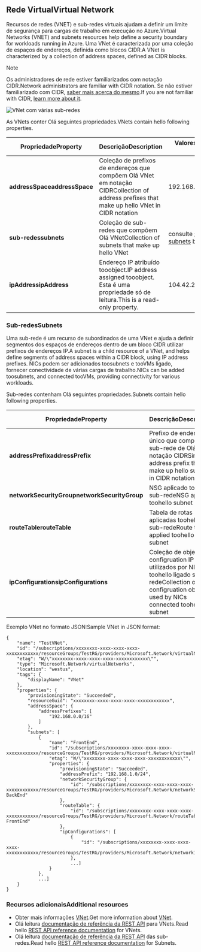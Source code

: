 ## <a name="virtual-network"></a><span data-ttu-id="c0be1-101">Rede Virtual</span><span class="sxs-lookup"><span data-stu-id="c0be1-101">Virtual Network</span></span>
<span data-ttu-id="c0be1-102">Recursos de redes (VNET) e sub-redes virtuais ajudam a definir um limite de segurança para cargas de trabalho em execução no Azure.</span><span class="sxs-lookup"><span data-stu-id="c0be1-102">Virtual Networks (VNET) and subnets resources help define a security boundary for workloads running in Azure.</span></span> <span data-ttu-id="c0be1-103">Uma VNet é caracterizada por uma coleção de espaços de endereços, definida como blocos CIDR.</span><span class="sxs-lookup"><span data-stu-id="c0be1-103">A VNet is characterized by a collection of address spaces, defined as CIDR blocks.</span></span> 

> [!NOTE]
> <span data-ttu-id="c0be1-104">Os administradores de rede estiver familiarizados com notação CIDR.</span><span class="sxs-lookup"><span data-stu-id="c0be1-104">Network administrators are familiar with CIDR notation.</span></span> <span data-ttu-id="c0be1-105">Se não estiver familiarizado com CIDR, [saber mais acerca do mesmo](http://whatismyipaddress.com/cidr).</span><span class="sxs-lookup"><span data-stu-id="c0be1-105">If you are not familiar with CIDR, [learn more about it](http://whatismyipaddress.com/cidr).</span></span>
> 
> 

![VNet com várias sub-redes](./media/resource-groups-networking/Figure4.png)

<span data-ttu-id="c0be1-107">As VNets conter Olá seguintes propriedades.</span><span class="sxs-lookup"><span data-stu-id="c0be1-107">VNets contain hello following properties.</span></span>

| <span data-ttu-id="c0be1-108">Propriedade</span><span class="sxs-lookup"><span data-stu-id="c0be1-108">Property</span></span> | <span data-ttu-id="c0be1-109">Descrição</span><span class="sxs-lookup"><span data-stu-id="c0be1-109">Description</span></span> | <span data-ttu-id="c0be1-110">Valores de exemplo</span><span class="sxs-lookup"><span data-stu-id="c0be1-110">Sample values</span></span> |
| --- | --- | --- |
| <span data-ttu-id="c0be1-111">**addressSpace**</span><span class="sxs-lookup"><span data-stu-id="c0be1-111">**addressSpace**</span></span> |<span data-ttu-id="c0be1-112">Coleção de prefixos de endereços que compõem Olá VNet em notação CIDR</span><span class="sxs-lookup"><span data-stu-id="c0be1-112">Collection of address prefixes that make up hello VNet in CIDR notation</span></span> |<span data-ttu-id="c0be1-113">192.168.0.0/16</span><span class="sxs-lookup"><span data-stu-id="c0be1-113">192.168.0.0/16</span></span> |
| <span data-ttu-id="c0be1-114">**sub-redes**</span><span class="sxs-lookup"><span data-stu-id="c0be1-114">**subnets**</span></span> |<span data-ttu-id="c0be1-115">Coleção de sub-redes que compõem Olá VNet</span><span class="sxs-lookup"><span data-stu-id="c0be1-115">Collection of subnets that make up hello VNet</span></span> |<span data-ttu-id="c0be1-116">consulte [sub-redes](#Subnets) abaixo.</span><span class="sxs-lookup"><span data-stu-id="c0be1-116">see [subnets](#Subnets) below.</span></span> |
| <span data-ttu-id="c0be1-117">**ipAddress**</span><span class="sxs-lookup"><span data-stu-id="c0be1-117">**ipAddress**</span></span> |<span data-ttu-id="c0be1-118">Endereço IP atribuído tooobject.</span><span class="sxs-lookup"><span data-stu-id="c0be1-118">IP address assigned tooobject.</span></span> <span data-ttu-id="c0be1-119">Esta é uma propriedade só de leitura.</span><span class="sxs-lookup"><span data-stu-id="c0be1-119">This is a read-only property.</span></span> |<span data-ttu-id="c0be1-120">104.42.233.77</span><span class="sxs-lookup"><span data-stu-id="c0be1-120">104.42.233.77</span></span> |

### <a name="subnets"></a><span data-ttu-id="c0be1-121">Sub-redes</span><span class="sxs-lookup"><span data-stu-id="c0be1-121">Subnets</span></span>
<span data-ttu-id="c0be1-122">Uma sub-rede é um recurso de subordinados de uma VNet e ajuda a definir segmentos dos espaços de endereços dentro de um bloco CIDR utilizar prefixos de endereços IP.</span><span class="sxs-lookup"><span data-stu-id="c0be1-122">A subnet is a child resource of a VNet, and helps define segments of address spaces within a CIDR block, using IP address prefixes.</span></span> <span data-ttu-id="c0be1-123">NICs podem ser adicionados toosubnets e tooVMs ligado, fornecer conectividade de várias cargas de trabalho.</span><span class="sxs-lookup"><span data-stu-id="c0be1-123">NICs can be added toosubnets, and connected tooVMs, providing connectivity for various workloads.</span></span>

<span data-ttu-id="c0be1-124">Sub-redes contenham Olá seguintes propriedades.</span><span class="sxs-lookup"><span data-stu-id="c0be1-124">Subnets contain hello following properties.</span></span> 

| <span data-ttu-id="c0be1-125">Propriedade</span><span class="sxs-lookup"><span data-stu-id="c0be1-125">Property</span></span> | <span data-ttu-id="c0be1-126">Descrição</span><span class="sxs-lookup"><span data-stu-id="c0be1-126">Description</span></span> | <span data-ttu-id="c0be1-127">Valores de exemplo</span><span class="sxs-lookup"><span data-stu-id="c0be1-127">Sample values</span></span> |
| --- | --- | --- |
| <span data-ttu-id="c0be1-128">**addressPrefix**</span><span class="sxs-lookup"><span data-stu-id="c0be1-128">**addressPrefix**</span></span> |<span data-ttu-id="c0be1-129">Prefixo de endereço único que compõem a sub-rede de Olá em notação CIDR</span><span class="sxs-lookup"><span data-stu-id="c0be1-129">Single address prefix that make up hello subnet in CIDR notation</span></span> |<span data-ttu-id="c0be1-130">192.168.1.0/24</span><span class="sxs-lookup"><span data-stu-id="c0be1-130">192.168.1.0/24</span></span> |
| <span data-ttu-id="c0be1-131">**networkSecurityGroup**</span><span class="sxs-lookup"><span data-stu-id="c0be1-131">**networkSecurityGroup**</span></span> |<span data-ttu-id="c0be1-132">NSG aplicado toohello sub-rede</span><span class="sxs-lookup"><span data-stu-id="c0be1-132">NSG applied toohello subnet</span></span> |<span data-ttu-id="c0be1-133">consulte [NSGs](#Network-Security-Group)</span><span class="sxs-lookup"><span data-stu-id="c0be1-133">see [NSGs](#Network-Security-Group)</span></span> |
| <span data-ttu-id="c0be1-134">**routeTable**</span><span class="sxs-lookup"><span data-stu-id="c0be1-134">**routeTable**</span></span> |<span data-ttu-id="c0be1-135">Tabela de rotas aplicadas toohello sub-rede</span><span class="sxs-lookup"><span data-stu-id="c0be1-135">Route table applied toohello subnet</span></span> |<span data-ttu-id="c0be1-136">consulte [UDR](#Route-table)</span><span class="sxs-lookup"><span data-stu-id="c0be1-136">see [UDR](#Route-table)</span></span> |
| <span data-ttu-id="c0be1-137">**ipConfigurations**</span><span class="sxs-lookup"><span data-stu-id="c0be1-137">**ipConfigurations**</span></span> |<span data-ttu-id="c0be1-138">Coleção de objetos de configruation IP utilizados por NICs toohello ligado sub-rede</span><span class="sxs-lookup"><span data-stu-id="c0be1-138">Collection of IP configruation objects used by NICs connected toohello subnet</span></span> |<span data-ttu-id="c0be1-139">consulte [UDR](#Route-table)</span><span class="sxs-lookup"><span data-stu-id="c0be1-139">see [UDR](#Route-table)</span></span> |

<span data-ttu-id="c0be1-140">Exemplo VNet no formato JSON:</span><span class="sxs-lookup"><span data-stu-id="c0be1-140">Sample VNet in JSON format:</span></span>

    {
        "name": "TestVNet",
        "id": "/subscriptions/xxxxxxxx-xxxx-xxxx-xxxx-xxxxxxxxxxxx/resourceGroups/TestRG/providers/Microsoft.Network/virtualNetworks/TestVNet",
        "etag": "W/\"xxxxxxxx-xxxx-xxxx-xxxx-xxxxxxxxxxxx\"",
        "type": "Microsoft.Network/virtualNetworks",
        "location": "westus",
        "tags": {
            "displayName": "VNet"
        },
        "properties": {
            "provisioningState": "Succeeded",
            "resourceGuid": "xxxxxxxx-xxxx-xxxx-xxxx-xxxxxxxxxxxx",
            "addressSpace": {
                "addressPrefixes": [
                    "192.168.0.0/16"
                ]
            },
            "subnets": [
                {
                    "name": "FrontEnd",
                    "id": "/subscriptions/xxxxxxxx-xxxx-xxxx-xxxx-xxxxxxxxxxxx/resourceGroups/TestRG/providers/Microsoft.Network/virtualNetworks/TestVNet/subnets/FrontEnd",
                    "etag": "W/\"xxxxxxxx-xxxx-xxxx-xxxx-xxxxxxxxxxxx\"",
                    "properties": {
                        "provisioningState": "Succeeded",
                        "addressPrefix": "192.168.1.0/24",
                        "networkSecurityGroup": {
                            "id": "/subscriptions/xxxxxxxx-xxxx-xxxx-xxxx-xxxxxxxxxxxx/resourceGroups/TestRG/providers/Microsoft.Network/networkSecurityGroups/NSG-BackEnd"
                        },
                        "routeTable": {
                            "id": "/subscriptions/xxxxxxxx-xxxx-xxxx-xxxx-xxxxxxxxxxxx/resourceGroups/TestRG/providers/Microsoft.Network/routeTables/UDR-FrontEnd"
                        },
                        "ipConfigurations": [
                            {
                                "id": "/subscriptions/xxxxxxxx-xxxx-xxxx-xxxx-xxxxxxxxxxxx/resourceGroups/TestRG/providers/Microsoft.Network/networkInterfaces/NICWEB1/ipConfigurations/ipconfig1"
                            },
                            ...]
                    }
                },
                ...]
        }
    }

### <a name="additional-resources"></a><span data-ttu-id="c0be1-141">Recursos adicionais</span><span class="sxs-lookup"><span data-stu-id="c0be1-141">Additional resources</span></span>
* <span data-ttu-id="c0be1-142">Obter mais informações [VNet](../articles/virtual-network/virtual-networks-overview.md).</span><span class="sxs-lookup"><span data-stu-id="c0be1-142">Get more information about [VNet](../articles/virtual-network/virtual-networks-overview.md).</span></span>
* <span data-ttu-id="c0be1-143">Olá leitura [documentação de referência da REST API](https://msdn.microsoft.com/library/azure/mt163650.aspx) para VNets.</span><span class="sxs-lookup"><span data-stu-id="c0be1-143">Read hello [REST API reference documentation](https://msdn.microsoft.com/library/azure/mt163650.aspx) for VNets.</span></span>
* <span data-ttu-id="c0be1-144">Olá leitura [documentação de referência da REST API](https://msdn.microsoft.com/library/azure/mt163618.aspx) das sub-redes.</span><span class="sxs-lookup"><span data-stu-id="c0be1-144">Read hello [REST API reference documentation](https://msdn.microsoft.com/library/azure/mt163618.aspx) for Subnets.</span></span>


